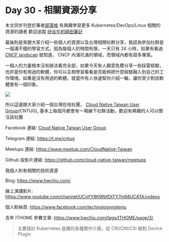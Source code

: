 Day 30 - 相關資源分享 
===============================

本文同步刊登於筆者[部落格](https://hwchiu.com)
有興趣學習更多 Kubernetes/DevOps/Linux 相關的資源的讀者
歡迎追蹤 [矽谷牛的耕田筆記](https://www.facebook.com/technologynoteniu)



最後則是來跟大家介紹一些個人的資源以及台灣相關社群分享，我認為參加社群是一個滿不錯的學習方式，因為每個人的時間有限，一天只有 24 小時，如果有看過 [CNCF landscap](https://landscape.cncf.io/selected=weave-scope) 就知道， CNCF 內滿坑滿的領域，而領域內都有超多專案。

一個人的力量根本沒有辦法看完全部，如果今天有人願意免費分享一些踩雷經驗，也許是你有用過的軟體，你可以互相學習看看是否能夠把什麼經驗融入到自己的工作環境。如果是沒有用過的軟體，就當作有人快速幫你介紹一輪，讓你至少對該軟體會有一個印象。

![](https://i.imgur.com/QIBrFqA.png)



所以這邊跟大家介紹一個台灣在地社團， [Cloud Native Taiwan User Group](https://www.facebook.com/groups/cloudnative.tw)(CNTUG), 基本上每個月都會有一場線下社群活動，歡迎有興趣的人可以關注該社團

Facebook 連結: [Cloud Native Taiwan User Group](https://www.facebook.com/groups/cloudnative.tw)

Telegram 連結: https://t.me/cntug

Meetups 連結: https://www.meetup.com/CloudNative-Taiwan

Github 投影片連結: https://github.com/cloud-native-taiwan/meetups



我個人則有相關的技術資源

Blog: https://www.hwchiu.com/

線上演講影片: https://www.youtube.com/channel/UCoYY8K9fbfDtTY7m68UCATA/videos

個人粉絲頁: https://www.facebook.com/technologynoteniu

去年 ITHOME 參賽文章: https://www.hwchiu.com/tags/ITHOME/page/3/

> 主要探討 Kubernetes 底層的各種實作介面，從 CRI/CNI/CSI 聊到 Device Plugin